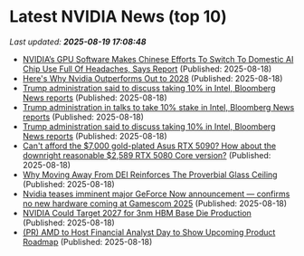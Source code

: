 # Latest NVIDIA News (top 10)
_Last updated: **2025-08-19 17:08:48**_

- [NVIDIA’s GPU Software Makes Chinese Efforts To Switch To Domestic AI Chip Use Full Of Headaches, Says Report](https://wccftech.com/nvidias-gpu-software-makes-chinese-efforts-to-switch-to-domestic-ai-chip-use-full-of-headaches-says-report/) (Published: 2025-08-18)
- [Here's Why Nvidia Outperforms Out to 2028](https://biztoc.com/x/b7d0e733e12f3cec) (Published: 2025-08-18)
- [Trump administration said to discuss taking 10% in Intel, Bloomberg News reports](https://tech.yahoo.com/business/articles/trump-administration-said-discuss-taking-163821355.html) (Published: 2025-08-18)
- [Trump administration in talks to take 10% stake in Intel, Bloomberg News reports](https://www.channelnewsasia.com/business/trump-administration-talks-take-10-stake-intel-bloomberg-news-reports-5300751) (Published: 2025-08-18)
- [Trump administration said to discuss taking 10% in Intel, Bloomberg News reports](https://www.channelnewsasia.com/business/trump-administration-said-discuss-taking-10-in-intel-bloomberg-news-reports-5300751) (Published: 2025-08-18)
- [Can't afford the $7,000 gold-plated Asus RTX 5090? How about the downright reasonable $2,589 RTX 5080 Core version?](https://www.pcgamer.com/hardware/graphics-cards/cant-afford-the-usd7-000-gold-plated-asus-rtx-5090-how-about-the-downright-reasonable-usd2-589-rtx-5080-core-version/) (Published: 2025-08-18)
- [Why Moving Away From DEI Reinforces The Proverbial Glass Ceiling](https://www.forbes.com/sites/meganpoinski/2025/08/18/why-moving-away-from-dei-reinforces-the-proverbial-glass-ceiling/) (Published: 2025-08-18)
- [Nvidia teases imminent major GeForce Now announcement — confirms no new hardware coming at Gamescom 2025](https://www.tomshardware.com/video-games/pc-gaming/nvidia-teases-imminent-major-geforce-now-announcement-confirms-no-new-hardware-coming-at-gamescom-2025) (Published: 2025-08-18)
- [NVIDIA Could Target 2027 for 3nm HBM Base Die Production](https://www.techpowerup.com/340036/nvidia-could-target-2027-for-3nm-hbm-base-die-production) (Published: 2025-08-18)
- [(PR) AMD to Host Financial Analyst Day to Show Upcoming Product Roadmap](https://www.techpowerup.com/340037/amd-to-host-financial-analyst-day-to-show-upcoming-product-roadmap) (Published: 2025-08-18)
